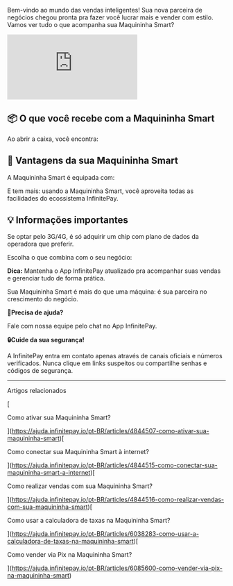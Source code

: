 Bem-vindo ao mundo das vendas inteligentes! Sua nova parceira de negócios chegou pronta pra fazer você lucrar mais e vender com estilo. Vamos ver tudo o que acompanha sua Maquininha Smart?

<iframe src="https://www.youtube.com/embed/c2VkBL29g2g" frameborder="0" allowfullscreen="allowfullscreen"></iframe>

## 📦 **O que você recebe com a Maquininha Smart**

Ao abrir a caixa, você encontra:

## **👋 Vantagens da sua Maquininha Smart**

A Maquininha Smart é equipada com:

E tem mais: usando a Maquininha Smart, você aproveita todas as facilidades do ecossistema InfinitePay.

## **💡 Informações importantes**

Se optar pelo 3G/4G, é só adquirir um chip com plano de dados da operadora que preferir.

Escolha o que combina com o seu negócio:

**Dica:** Mantenha o App InfinitePay atualizado pra acompanhar suas vendas e gerenciar tudo de forma prática.

Sua Maquininha Smart é mais do que uma máquina: é sua parceira no crescimento do negócio.

**🔔Precisa de ajuda?**

Fale com nossa equipe pelo chat no App InfinitePay.

**🔒Cuide da sua segurança!**

A InfinitePay entra em contato apenas através de canais oficiais e números verificados. Nunca clique em links suspeitos ou compartilhe senhas e códigos de segurança.

___

Artigos relacionados

[

Como ativar sua Maquininha Smart?

](https://ajuda.infinitepay.io/pt-BR/articles/4844507-como-ativar-sua-maquininha-smart)[

Como conectar sua Maquininha Smart à internet?

](https://ajuda.infinitepay.io/pt-BR/articles/4844515-como-conectar-sua-maquininha-smart-a-internet)[

Como realizar vendas com sua Maquininha Smart?

](https://ajuda.infinitepay.io/pt-BR/articles/4844516-como-realizar-vendas-com-sua-maquininha-smart)[

Como usar a calculadora de taxas na Maquininha Smart?

](https://ajuda.infinitepay.io/pt-BR/articles/6038283-como-usar-a-calculadora-de-taxas-na-maquininha-smart)[

Como vender via Pix na Maquininha Smart?

](https://ajuda.infinitepay.io/pt-BR/articles/6085600-como-vender-via-pix-na-maquininha-smart)